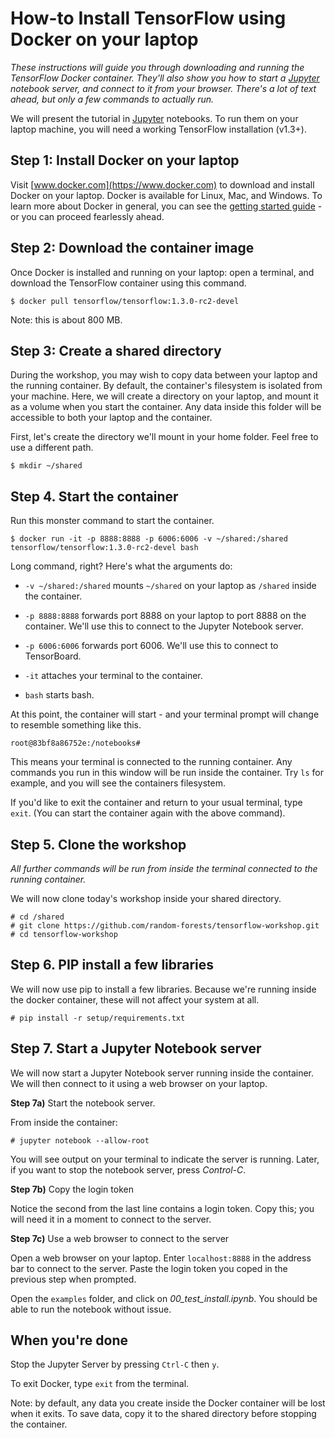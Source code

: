 # How-to Install TensorFlow using Docker on your laptop

*These instructions will guide you through downloading and running the TensorFlow Docker container. They'll also show you how to start a [Jupyter](jupyter.org) notebook server, and connect to it from your browser. There's a lot of text ahead, but only a few commands to actually run.* 

We will present the tutorial in [Jupyter](jupyter.org) notebooks. To
run them on your laptop machine, you will need a working TensorFlow
installation (v1.3+).

## Step 1: Install Docker on your laptop
Visit [www.docker.com](https://www.docker.com) to download and install Docker on your laptop. Docker is available for Linux, Mac, and Windows. To learn more about Docker in general, you can see the [getting started guide](https://docs.docker.com/learn/) - or you can proceed fearlessly ahead.

## Step 2: Download the container image
Once Docker is installed and running on your laptop: open a terminal, and download the TensorFlow container using this command.

```
$ docker pull tensorflow/tensorflow:1.3.0-rc2-devel
```

Note: this is about 800 MB. 

## Step 3: Create a shared directory

During the workshop, you may wish to copy data between your laptop and the running container. By default, the container's filesystem is isolated from your machine. Here, we will create a directory on your laptop, and mount it as a volume when you start the container. Any data inside this folder will be accessible to both your laptop and the container. 

First, let's create the directory we'll mount in your home folder. Feel free to use a different path.

```
$ mkdir ~/shared
```

## Step 4. Start the container

Run this monster command to start the container.

```
$ docker run -it -p 8888:8888 -p 6006:6006 -v ~/shared:/shared tensorflow/tensorflow:1.3.0-rc2-devel bash
```

Long command, right? Here's what the arguments do:

* ```-v ~/shared:/shared``` mounts ```~/shared``` on your laptop as ```/shared``` inside the container.


* ```-p 8888:8888``` forwards port 8888 on your laptop to port 8888 on the container. We'll use this to connect to the Jupyter Notebook server.


* ```-p 6006:6006``` forwards port 6006. We'll use this to connect to TensorBoard.


* ```-it``` attaches your terminal to the container.


* ```bash``` starts bash.

At this point, the container will start - and your terminal prompt will change to resemble something like this. 

```
root@83bf8a86752e:/notebooks# 
```

This means your terminal is connected to the running container. Any commands you run in this window will be run inside the container. Try ```ls``` for example, and you will see the containers filesystem.

If you'd like to exit the container and return to your usual terminal, type ```exit```. (You can start the container again with the above command). 

## Step 5. Clone the workshop

*All further commands will be run from inside the terminal connected to the running container.*

We will now clone today's workshop inside your shared directory.

```
# cd /shared
# git clone https://github.com/random-forests/tensorflow-workshop.git
# cd tensorflow-workshop
```

## Step 6. PIP install a few libraries

We will now use pip to install a few libraries. Because we're running inside the docker container, these will not affect your system at all.

```
# pip install -r setup/requirements.txt
```

## Step 7. Start a Jupyter Notebook server

We will now start a Jupyter Notebook server running inside the container. We will then connect to it using a web browser on your laptop.

**Step 7a)** Start the notebook server.

From inside the container:

```
# jupyter notebook --allow-root
```

You will see output on your terminal to indicate the server is running. Later, if you want to stop the notebook server, press *Control-C*. 

**Step 7b)** Copy the login token

Notice the second from the last line contains a login token. Copy this; you will need it in a moment to connect to the server.

**Step 7c)** Use a web browser to connect to the server

Open a web browser on your laptop. Enter ```localhost:8888``` in the address bar to connect to the server. Paste the login token you coped in the previous step when prompted.

Open the ```examples``` folder, and click on *00_test_install.ipynb*. You should be able to run the notebook without issue.

## When you're done

Stop the Jupyter Server by pressing `Ctrl-C` then `y`.

To exit Docker, type `exit` from the terminal.

Note: by default, any data you create inside the Docker container will be lost when it exits. To save data, copy it to the shared directory before stopping the container.